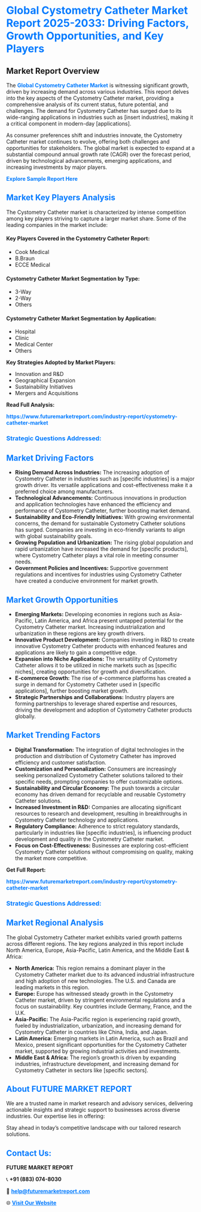 <h1 style="color: #007BFF;">Global Cystometry Catheter Market Report 2025-2033: Driving Factors, Growth Opportunities, and Key Players</h1>

<section id="overview">
<h2>Market Report Overview</h2>
<p>The <a href="https://www.futuremarketreport.com/industry-report/cystometry-catheter-market" style="color: #007BFF; text-decoration: none;"><strong>Global Cystometry Catheter Market</strong></a> is witnessing significant growth, driven by increasing demand across various industries. This report delves into the key aspects of the Cystometry Catheter market, providing a comprehensive analysis of its current status, future potential, and challenges. The demand for Cystometry Catheter has surged due to its wide-ranging applications in industries such as [insert industries], making it a critical component in modern-day [applications].</p>
<p>As consumer preferences shift and industries innovate, the Cystometry Catheter market continues to evolve, offering both challenges and opportunities for stakeholders. The global market is expected to expand at a substantial compound annual growth rate (CAGR) over the forecast period, driven by technological advancements, emerging applications, and increasing investments by major players.</p>
</section>

<section id="overview">
<p><a href="https://www.futuremarketreport.com/request-sample/reportId=98966" style="color: #007BFF; text-decoration: none;"><strong>Explore Sample Report Here</strong></a></p>
</section>

<section id="key-players">
<h2 style="color: #007BFF;">Market Key Players Analysis</h2>
<p>The Cystometry Catheter market is characterized by intense competition among key players striving to capture a larger market share. Some of the leading companies in the market include:</p>
<h4>Key Players Covered in the Cystometry Catheter Report:</h4>
<ul><li>Cook Medical</li><li>B.Braun</li><li>ECCE Medical</li></ul>
<h4>Cystometry Catheter Market Segmentation by Type:</h4>
<ul><li>3-Way</li><li>2-Way</li><li>Others</li></ul>

<h4>Cystometry Catheter Market Segmentation by Application:</h4>
<ul><li>Hospital</li><li>Clinic</li><li>Medical Center</li><li>Others</li></ul>
<p><strong>Key Strategies Adopted by Market Players:</strong></p>
<ul>
<li>Innovation and R&D</li>
<li>Geographical Expansion</li>
<li>Sustainability Initiatives</li>
<li>Mergers and Acquisitions</li>
</ul>
</section>

<section>
<p><strong>Read Full Analysis: </strong></p><a href="https://www.futuremarketreport.com/industry-report/cystometry-catheter-market" style="color: #007BFF; text-decoration: none;"><strong>https://www.futuremarketreport.com/industry-report/cystometry-catheter-market</strong></a>
<h3 style="color: #007BFF;">Strategic Questions Addressed:</h3>
</section>

<section id="driving-factors">
<h2 style="color: #007BFF;">Market Driving Factors</h2>
<ul>
<li><strong>Rising Demand Across Industries:</strong> The increasing adoption of Cystometry Catheter in industries such as [specific industries] is a major growth driver. Its versatile applications and cost-effectiveness make it a preferred choice among manufacturers.</li>
<li><strong>Technological Advancements:</strong> Continuous innovations in production and application technologies have enhanced the efficiency and performance of Cystometry Catheter, further boosting market demand.</li>
<li><strong>Sustainability and Eco-Friendly Initiatives:</strong> With growing environmental concerns, the demand for sustainable Cystometry Catheter solutions has surged. Companies are investing in eco-friendly variants to align with global sustainability goals.</li>
<li><strong>Growing Population and Urbanization:</strong> The rising global population and rapid urbanization have increased the demand for [specific products], where Cystometry Catheter plays a vital role in meeting consumer needs.</li>
<li><strong>Government Policies and Incentives:</strong> Supportive government regulations and incentives for industries using Cystometry Catheter have created a conducive environment for market growth.</li>
</ul>
</section>

<section id="growth-opportunities">
<h2 style="color: #007BFF;">Market Growth Opportunities</h2>
<ul>
<li><strong>Emerging Markets:</strong> Developing economies in regions such as Asia-Pacific, Latin America, and Africa present untapped potential for the Cystometry Catheter market. Increasing industrialization and urbanization in these regions are key growth drivers.</li>
<li><strong>Innovative Product Development:</strong> Companies investing in R&D to create innovative Cystometry Catheter products with enhanced features and applications are likely to gain a competitive edge.</li>
<li><strong>Expansion into Niche Applications:</strong> The versatility of Cystometry Catheter allows it to be utilized in niche markets such as [specific niches], creating opportunities for growth and diversification.</li>
<li><strong>E-commerce Growth:</strong> The rise of e-commerce platforms has created a surge in demand for Cystometry Catheter used in [specific applications], further boosting market growth.</li>
<li><strong>Strategic Partnerships and Collaborations:</strong> Industry players are forming partnerships to leverage shared expertise and resources, driving the development and adoption of Cystometry Catheter products globally.</li>
</ul>
</section>

<section id="trending-factors">
<h2 style="color: #007BFF;">Market Trending Factors</h2>
<ul>
<li><strong>Digital Transformation:</strong> The integration of digital technologies in the production and distribution of Cystometry Catheter has improved efficiency and customer satisfaction.</li>
<li><strong>Customization and Personalization:</strong> Consumers are increasingly seeking personalized Cystometry Catheter solutions tailored to their specific needs, prompting companies to offer customizable options.</li>
<li><strong>Sustainability and Circular Economy:</strong> The push towards a circular economy has driven demand for recyclable and reusable Cystometry Catheter solutions.</li>
<li><strong>Increased Investment in R&D:</strong> Companies are allocating significant resources to research and development, resulting in breakthroughs in Cystometry Catheter technology and applications.</li>
<li><strong>Regulatory Compliance:</strong> Adherence to strict regulatory standards, particularly in industries like [specific industries], is influencing product development and quality in the Cystometry Catheter market.</li>
<li><strong>Focus on Cost-Effectiveness:</strong> Businesses are exploring cost-efficient Cystometry Catheter solutions without compromising on quality, making the market more competitive.</li>
</ul>
</section>

<section>
<p><strong>Get Full Report: </strong></p><a href="https://www.futuremarketreport.com/industry-report/cystometry-catheter-market" style="color: #007BFF; text-decoration: none;"><strong>https://www.futuremarketreport.com/industry-report/cystometry-catheter-market</strong></a>
<h3 style="color: #007BFF;">Strategic Questions Addressed:</h3>
</section>


<section id="regional-analysis">
<h2 style="color: #007BFF;">Market Regional Analysis</h2>
<p>The global Cystometry Catheter market exhibits varied growth patterns across different regions. The key regions analyzed in this report include North America, Europe, Asia-Pacific, Latin America, and the Middle East & Africa:</p>
<ul>
<li><strong>North America:</strong> This region remains a dominant player in the Cystometry Catheter market due to its advanced industrial infrastructure and high adoption of new technologies. The U.S. and Canada are leading markets in this region.</li>
<li><strong>Europe:</strong> Europe has witnessed steady growth in the Cystometry Catheter market, driven by stringent environmental regulations and a focus on sustainability. Key countries include Germany, France, and the U.K.</li>
<li><strong>Asia-Pacific:</strong> The Asia-Pacific region is experiencing rapid growth, fueled by industrialization, urbanization, and increasing demand for Cystometry Catheter in countries like China, India, and Japan.</li>
<li><strong>Latin America:</strong> Emerging markets in Latin America, such as Brazil and Mexico, present significant opportunities for the Cystometry Catheter market, supported by growing industrial activities and investments.</li>
<li><strong>Middle East & Africa:</strong> The region’s growth is driven by expanding industries, infrastructure development, and increasing demand for Cystometry Catheter in sectors like [specific sectors].</li>
</ul>
</section>

<footer>
<h2 style="color: #007BFF;">About FUTURE MARKET REPORT</h2>
<p>We are a trusted name in market research and advisory services, delivering actionable insights and strategic support to businesses across diverse industries. Our expertise lies in offering:</p>

<p>Stay ahead in today’s competitive landscape with our tailored research solutions.</p>

<h2 style="color: #007BFF;">Contact Us:</h2>
<p><strong>FUTURE MARKET REPORT</strong></p>
<p>📞 <strong>+91 (883) 074-8030</strong></p>
<p>📧 <strong><a href="mailto:help@futuremarketreport.com" style="color: #007BFF;">help@futuremarketreport.com</a></strong></p>
<p>🌐 <strong><a href="https://www.futuremarketreport.com/" style="color: #007BFF;">Visit Our Website</a></strong></p>
</footer>